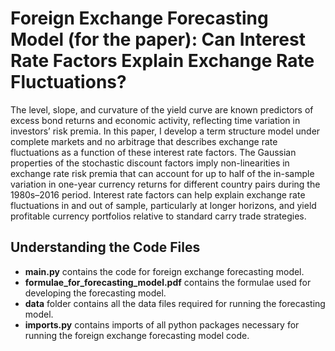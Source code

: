 # Foreign Exchange Forecasting Model (for the paper): Can Interest Rate Factors Explain Exchange Rate Fluctuations?
The level, slope, and curvature of the yield curve are known predictors of excess bond
returns and economic activity, reflecting time variation in investors’ risk premia. In this
paper, I develop a term structure model under complete markets and no arbitrage that
describes exchange rate fluctuations as a function of these interest rate factors. The Gaussian
properties of the stochastic discount factors imply non-linearities in exchange rate risk premia
that can account for up to half of the in-sample variation in one-year currency returns for
different country pairs during the 1980s–2016 period. Interest rate factors can help explain
exchange rate fluctuations in and out of sample, particularly at longer horizons, and yield
profitable currency portfolios relative to standard carry trade strategies.

## Understanding the Code Files
* **main.py** contains the code for foreign exchange forecasting model. 
* **formulae_for_forecasting_model.pdf** contains the formulae used for developing the forecasting model. 
* **data** folder contains all the data files required for running the forecasting model. 
* **imports.py** contains imports of all python packages necessary for running the foreign exchange forecasting model code. 
